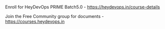 Enroll for HeyDevOps PRIME Batch5.0 - https://heydevops.in/course-details

Join the Free Community group for documents - https://courses.heydevops.in
